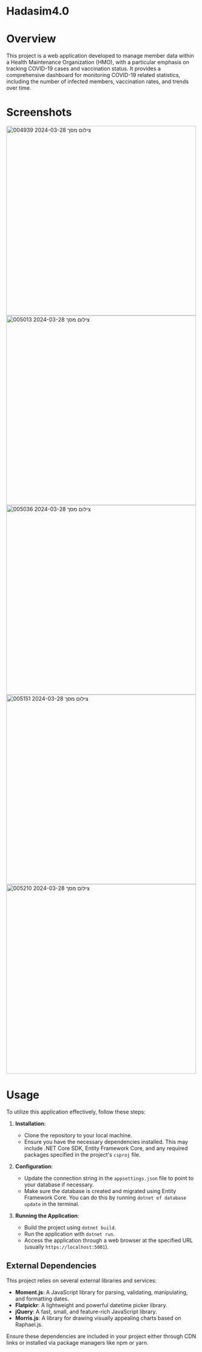 # Hadasim4.0
# Overview
This project is a web application developed to manage member data within a Health Maintenance Organization (HMO), with a particular emphasis on tracking COVID-19 cases and vaccination status. It provides a comprehensive dashboard for monitoring COVID-19 related statistics, including the number of infected members, vaccination rates, and trends over time.

# Screenshots
<img src="https://github.com/TziporaMaroko/Hadasim4.0/assets/116155777/ddc329a2-47c5-4ce9-b4cb-16c21e461fff" alt="צילום מסך 2024-03-28 004939" width="500">
<img src="https://github.com/TziporaMaroko/Hadasim4.0/assets/116155777/981e4cc1-1951-4397-9aeb-bac502c81733" alt="צילום מסך 2024-03-28 005013" width="500">
<img src="https://github.com/TziporaMaroko/Hadasim4.0/assets/116155777/288acd7e-2845-474a-ac61-8a25a9628214" alt="צילום מסך 2024-03-28 005036" width="500">
<img src="https://github.com/TziporaMaroko/Hadasim4.0/assets/116155777/f051e0e9-dfe4-43be-8cc7-73b750174d49" alt="צילום מסך 2024-03-28 005151" width="500">
<img src="https://github.com/TziporaMaroko/Hadasim4.0/assets/116155777/ff55d66e-6c51-4739-ba33-eae9f854c124" alt="צילום מסך 2024-03-28 005210" width="500">

# Usage
To utilize this application effectively, follow these steps:

1. **Installation**:
   - Clone the repository to your local machine.
   - Ensure you have the necessary dependencies installed. This may include .NET Core SDK, Entity Framework Core, and any required packages specified in the project's `csproj` file.

2. **Configuration**:
   - Update the connection string in the `appsettings.json` file to point to your database if necessary.
   - Make sure the database is created and migrated using Entity Framework Core. You can do this by running `dotnet ef database update` in the terminal.

3. **Running the Application**:
   - Build the project using `dotnet build`.
   - Run the application with `dotnet run`.
   - Access the application through a web browser at the specified URL (usually `https://localhost:5001`).


## External Dependencies
This project relies on several external libraries and services:

- **Moment.js**: A JavaScript library for parsing, validating, manipulating, and formatting dates.
- **Flatpickr**: A lightweight and powerful datetime picker library.
- **jQuery**: A fast, small, and feature-rich JavaScript library.
- **Morris.js**: A library for drawing visually appealing charts based on Raphael.js.

Ensure these dependencies are included in your project either through CDN links or installed via package managers like npm or yarn.
